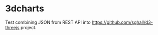 3dcharts
========
Test combining JSON from REST API into https://github.com/sghall/d3-threejs project.
